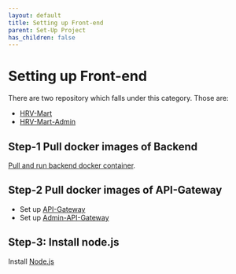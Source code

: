 ```yaml
---
layout: default
title: Setting up Front-end
parent: Set-Up Project
has_children: false
---
```


# Setting up Front-end

There are two repository which falls under this category. Those are:

- [HRV-Mart](https://github.com/HRV-Mart/HRV-Mart)
- [HRV-Mart-Admin](https://github.com/HRV-Mart/HRV-Mart-Admin)

## Step-1 Pull docker images of Backend

[Pull and run backend docker container](/docs/setup/api-gateway-setup.html#setp-2-pull-and-run-docker-images-of-backend).

## Step-2 Pull docker images of API-Gateway

- Set up [API-Gateway](https://github.com/HRV-Mart/API-Gateway#set-up-application-using-docker)
- Set up [Admin-API-Gateway](https://github.com/HRV-Mart/Admin-API-Gateway#set-up-application-using-docker)

## Step-3: Install node.js

Install [Node.js](https://nodejs.org/en)
